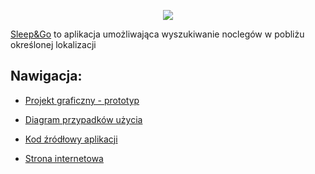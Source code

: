 <p style="text-align:center"><img src="https://github.com/s-kolbusz/Sleep-Go/blob/master/docs/images/logo.png?raw=true" style="text-align: center; margin: auto;"></p>

[Sleep&Go](https://s-kolbusz.github.io/Sleep-Go) to aplikacja umożliwająca wyszukiwanie noclegów w pobliżu określonej lokalizacji

## Nawigacja:

- [Projekt graficzny - prototyp](https://github.com/s-kolbusz/Sleep-Go/tree/master/01.%20Mockup) 

- [Diagram przypadków użycia](https://github.com/s-kolbusz/Sleep-Go/tree/master/02.%20UML)

- [Kod źródłowy aplikacji](https://github.com/s-kolbusz/Sleep-Go/tree/master/sleep-go-react)

- [Strona internetowa](https://s-kolbusz.github.io/Sleep-Go/)

  